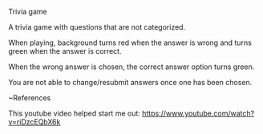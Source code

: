 Trivia game

A trivia game with questions that are not categorized. 

When playing, background turns red when the answer is wrong and turns green when the answer is correct. 

When the wrong answer is chosen, the correct answer option turns green.

You are not able to change/resubmit answers once one has been chosen.


~References 

This youtube video helped start me out: https://www.youtube.com/watch?v=riDzcEQbX6k